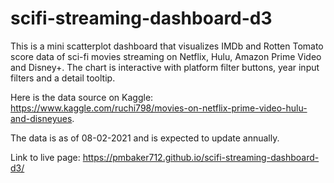 # scifi-streaming-dashboard-d3

This is a mini scatterplot dashboard that visualizes IMDb and Rotten Tomato score data of sci-fi movies streaming on Netflix, Hulu, Amazon Prime Video and Disney+. 
The chart is interactive with platform filter buttons, year input filters and a detail tooltip.

Here is the data source on Kaggle: https://www.kaggle.com/ruchi798/movies-on-netflix-prime-video-hulu-and-disneyues.

The data is as of 08-02-2021 and is expected to update annually.

Link to live page: https://pmbaker712.github.io/scifi-streaming-dashboard-d3/
